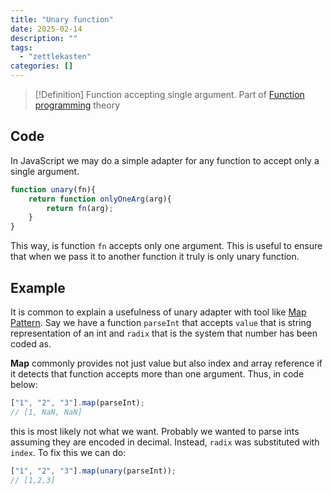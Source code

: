 ```yaml
---
title: "Unary function"
date: 2025-02-14
description: ""
tags: 
  - "zettlekasten"
categories: []
---
```


> [!Definition]
> Function accepting single argument. Part of [Function programming](Function%20programming) theory 

## Code
In JavaScript we may do a simple adapter for any function to accept only a single argument.
```js
function unary(fn){
	return function onlyOneArg(arg){
		return fn(arg);
	}
}
```

This way, is function `fn` accepts only one argument. This is useful to ensure that when we pass it to another function it truly is only unary function.

## Example
It is common to explain a usefulness of unary adapter with tool like [Map Pattern](Map%20Pattern.md). Say we have a function `parseInt` that accepts `value` that is string representation of an int and `radix` that is the system that number has been coded as.

**Map** commonly provides not just value but also index and array reference if it detects that function accepts more than one argument. Thus, in code below:
```js
["1", "2", "3"].map(parseInt);
// [1, NaN, NaN]
```
this is most likely not what we want. Probably we wanted to parse ints assuming they are encoded in decimal. Instead, `radix` was substituted with `index`. To fix this we can do:
```js
["1", "2", "3"].map(unary(parseInt));
// [1,2,3]
```
